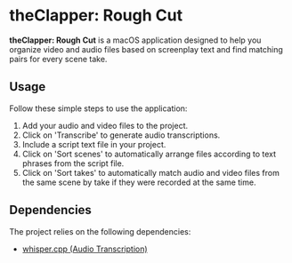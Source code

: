 # theClapper: Rough Cut

**theClapper: Rough Cut** is a macOS application designed to help you organize video and audio files based on screenplay text and find matching pairs for every scene take.

## Usage

Follow these simple steps to use the application:

1. Add your audio and video files to the project.
2. Click on 'Transcribe' to generate audio transcriptions.
3. Include a script text file in your project.
4. Click on 'Sort scenes' to automatically arrange files according to text phrases from the script file.
5. Click on 'Sort takes' to automatically match audio and video files from the same scene by take if they were recorded at the same time.

## Dependencies

The project relies on the following dependencies:

- [whisper.cpp (Audio Transcription)](https://github.com/ggerganov/whisper.cpp)
